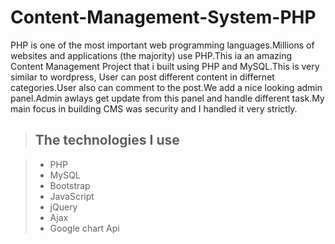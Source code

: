 # Content-Management-System-PHP

PHP is one of the most important web programming languages.Millions of websites and applications (the majority) use PHP.This ia an amazing Content Management Project that i built using PHP and MySQL.This is very similar to wordpress, User can post different content in differnet categories.User also can comment to the post.We add a nice looking admin panel.Admin awlays get update from this panel and handle different task.My main focus in building CMS was security and I handled it very strictly.

> ## The technologies I use

> - PHP
> - MySQL
> - Bootstrap
> - JavaScript
> - jQuery
> - Ajax
> - Google chart Api
